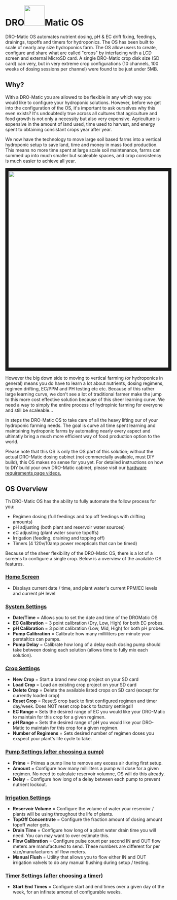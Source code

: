 # DRO<img src="https://raw.githubusercontent.com/devinrayolsen/DRO-Matic/master/Docs/images/hydro-hyphen.png" width="64">Matic OS

DRO-Matic OS automates nutrient dosing, pH & EC drift fixing, feedings, drainings, topoffs and timers for hydroponics. The OS has been built to scale of nearly any size hydroponics farm.
The OS allow users to create, configure and share what are called "crops" by interfacing with a LCD screen and external MicroSD card. 
A single DRO-Matic crop disk size (SD card) can very, but in very extreme crop configurations (10 channels, 100 weeks of dosing sessions per channel) were found to be just under 5MB.

## Why?
With a DRO-Matic you are allowed to be flexible in any which way you would like to configure your hydroponic solutions. 
However, before we get into the configuration of the OS, it's important to ask ourselves why this even exists? 
It's undoubtedly true across all cultures that agriculture and food growth is not only a necessity but also very expensive. 
Agriculture is expensive in the amount of land used, time used to harvest, and energy spent to obtaining consistant crops year after year.

We now have the technology to move large soil based farms into a vertical hydroponic setup to save land, time and money in mass food production. This means no more time spent at large scale soil maintenance, farms can summed up into much smaller but scaleable spaces, and crop consistency is much easier to achieve all year.

<a href="http://www.youtube.com/watch?feature=player_embedded&v=BwgXb9h-Qgs
" target="_blank"><img src="http://img.youtube.com/vi/BwgXb9h-Qgs/0.jpg" 
alt="" width="900" height="620" border="10" /></a>

However the big down side to moving to vertical farming (or hydroponics in general) means you do have to learn a lot about nutrients, dosing regimens, regimen drifting, EC/PPM and PH testing etc etc. Because of this rather large learning curve, we don't see a lot of traditional farmer make the jump to this more cost effective solution because of this sheer learning curve. We need a way to simply the entire process of hydropinic farming for everyone and still be scaleable...

In steps the DRO-Matic OS to take care of all the heavy lifting our of your hydroponic farming needs. The goal is curve all time spent learning and maintaining hydroponic farms by automating nearly every aspect and ultimatly bring a much more efficient way of food production option to the world.

Please note that this OS is only the OS part of this solution; without the actual DRO-Matic dosing cabinet (not commercially available, must DIY build), this OS makes no sense for you yet. For detailed instructions on how to DIY build your own DRO-Matic cabinet, please visit our <a href="https://github.com/drolsen/DRO-Matic/wiki/6)-Hardware-Requirements">hardware requirements page videos.</a>

## OS Overview
Th DRO-Matic OS has the ability to fully automate the follow process for you:
- Regimen dosing (full feedings and top off feedings with drifting amounts)
- pH adjusting (both plant and reservoir water sources)
- eC adjusting (plant water source topoffs)
- Irrigation (feeding, draining and topping off)
- Timers (4 120v/10amp power recepticals that can be timed)

Because of the sheer flexibility of the DRO-Matic OS, there is a lot of a screens to configure a single crop. 
Below is a overview of the available OS features.

### <a href="https://github.com/drolsen/DRO-Matic/wiki">Home Screen</a>
- Displays current date / time, and plant water's current PPM/EC levels and current pH level

### <a href="https://github.com/drolsen/DRO-Matic/wiki/1)-System-Settings">System Settings</a>
- **Date/Time** = Allows you to set the date and time of the DROMatic OS
- **EC Calibration** = 3 point calibration (Dry, Low, High) for both EC probes.
- **pH Calibration** = 3 point calibration (Low, Mid, High) for both pH probes.
- **Pump Calibration** = Calibrate how many milliliters per minute your perstaltics can pumps.
- **Pump Delay** = Calibrate how long of a delay each dosing pump should take between dosing each solution (allows time to fully mix each solution).

### <a href="https://github.com/drolsen/DRO-Matic/wiki/2)-Crop-Settings">Crop Settings</a>
- **New Crop** = Start a brand new crop project on your SD card
- **Load Crop** = Load an existing crop project on your SD card
- **Delete Crop** = Delete the available listed crops on SD card (except for currently loaded crop)
- **Reset Crop** = ResetS crop back to first configured regimen and timer day/week. Does NOT reset crop back to factory settings!!
- **EC Range** = Sets the desired range of EC you would like your DRO-Matic to maintain for this crop for a given regimen. 
- **pH Range** = Sets the desired range of pH you would like your DRO-Matic to maintain for this crop for a given regimen.
- **Number of Regimens** = Sets desired number of regimen doses you exspect your plant's life cycle to take.

### <a href="https://github.com/drolsen/DRO-Matic/wiki/3)-Pump-Settings">Pump Settings (after choosing a pump)</a>
- **Prime** = Primes a pump line to remove any excess air during first setup.
- **Amount** = Configure how many milliliters a pump will dose for a given regimen. No need to calculate reservoir volumne, OS will do this already.
- **Delay** = Configure how long of a delay between each pump to prevent nutrient lockout.

### <a href="https://github.com/drolsen/DRO-Matic/wiki/4)-Irrigation-Settings">Irrigation Settings</a>
- **Reservoir Volume** = Configure the volume of water your reseroivr / plants will be using throughout the life of plants.
- **TopOff Concentrate** = Configure the fraction amount of dosing amount topoff water gets.
- **Drain Time** = Configure how long of a plant water drain time you will need. You can may want to over estimate this.
- **Flow Calibration** = Configure pulse count per second IN and OUT flow meters are manufactured to send. These numbers are different for per size/manufacturers of flow meters.
- **Manual Flush** = Utility that allows you to flow either IN and OUT irrigation valvels to do any manual flushing during setup / testing.


### <a href="https://github.com/drolsen/DRO-Matic/wiki/5)-Timer-Settings">Timer Settings (after choosing a timer)</a>
- **Start End Times** = Configure start and end times over a given day of the week, for an infinate amonut of configurable weeks.
